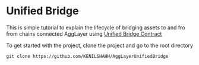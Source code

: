 # Unified Bridge

This is simple tutorial to explain the lifecycle of bridging assets to and fro from chains connected AggLayer using [Unified Bridge Contract](https://github.com/0xPolygonHermez/zkevm-contracts/blob/main/contracts/v2/PolygonZkEVMBridgeV2.sol)

To get started with the project, clone the project and go to the root directory

``` git clone https://github.com/KENILSHAHH/AggLayerUnifiedBridge ```
